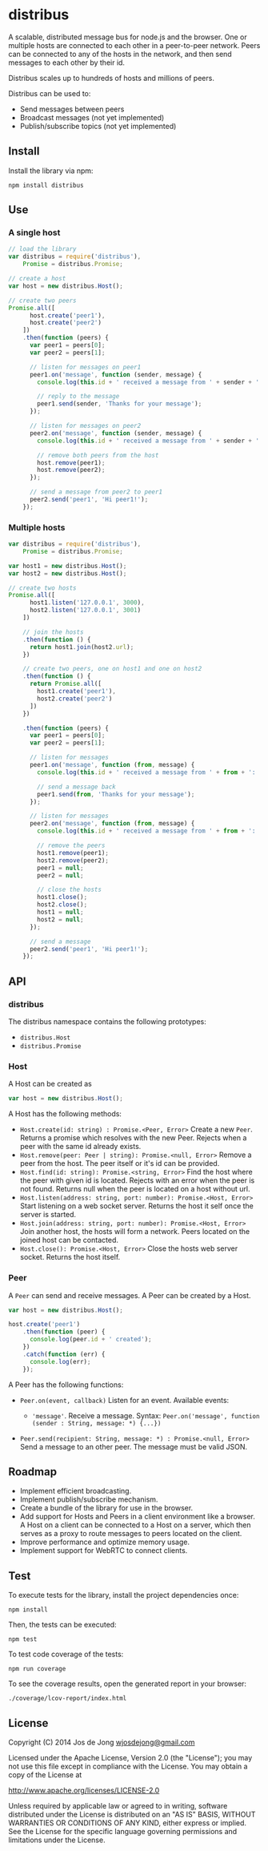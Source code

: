 # distribus

A scalable, distributed message bus for node.js and the browser. One or multiple
hosts are connected to each other in a peer-to-peer network. Peers can be 
connected to any of the hosts in the network, and then send messages to each 
other by their id.

Distribus scales up to hundreds of hosts and millions of peers.

Distribus can be used to:

- Send messages between peers
- Broadcast messages (not yet implemented)
- Publish/subscribe topics (not yet implemented)


## Install

Install the library via npm:

    npm install distribus


## Use

### A single host

```js
// load the library
var distribus = require('distribus'),
    Promise = distribus.Promise;

// create a host
var host = new distribus.Host();

// create two peers
Promise.all([
      host.create('peer1'), 
      host.create('peer2')
    ])
    .then(function (peers) {
      var peer1 = peers[0];
      var peer2 = peers[1];

      // listen for messages on peer1
      peer1.on('message', function (sender, message) {
        console.log(this.id + ' received a message from ' + sender + ': ' + message);

        // reply to the message
        peer1.send(sender, 'Thanks for your message');
      });

      // listen for messages on peer2
      peer2.on('message', function (sender, message) {
        console.log(this.id + ' received a message from ' + sender + ': ' + message);

        // remove both peers from the host
        host.remove(peer1);
        host.remove(peer2);
      });

      // send a message from peer2 to peer1
      peer2.send('peer1', 'Hi peer1!');
    });
```

### Multiple hosts

```js
var distribus = require('distribus'),
    Promise = distribus.Promise;

var host1 = new distribus.Host();
var host2 = new distribus.Host();

// create two hosts
Promise.all([
      host1.listen('127.0.0.1', 3000),
      host2.listen('127.0.0.1', 3001)
    ])

    // join the hosts
    .then(function () {
      return host1.join(host2.url);
    })

    // create two peers, one on host1 and one on host2
    .then(function () {
      return Promise.all([
        host1.create('peer1'),
        host2.create('peer2')
      ])
    })

    .then(function (peers) {
      var peer1 = peers[0];
      var peer2 = peers[1];

      // listen for messages
      peer1.on('message', function (from, message) {
        console.log(this.id + ' received a message from ' + from + ': ' + message);

        // send a message back
        peer1.send(from, 'Thanks for your message');
      });

      // listen for messages
      peer2.on('message', function (from, message) {
        console.log(this.id + ' received a message from ' + from + ': ' + message);

        // remove the peers
        host1.remove(peer1);
        host2.remove(peer2);
        peer1 = null;
        peer2 = null;

        // close the hosts
        host1.close();
        host2.close();
        host1 = null;
        host2 = null;
      });

      // send a message
      peer2.send('peer1', 'Hi peer1!');
    });
```


## API

### distribus

The distribus namespace contains the following prototypes:

- `distribus.Host`
- `distribus.Promise`

### Host

A Host can be created as 

```js
var host = new distribus.Host();
```

A Host has the following methods:

- `Host.create(id: string) : Promise.<Peer, Error>`
  Create a new `Peer`. Returns a promise which resolves with the new Peer.
  Rejects when a peer with the same id already exists.
- `Host.remove(peer: Peer | string): Promise.<null, Error>`
  Remove a peer from the host. The peer itself or it's id can be provided.
- `Host.find(id: string): Promise.<string, Error>`
  Find the host where the peer with given id is located. Rejects with an error
  when the peer is not found. Returns null when the peer is located on a host
  without url.
- `Host.listen(address: string, port: number): Promise.<Host, Error>`
  Start listening on a web socket server. Returns the host it self once 
  the server is started.
- `Host.join(address: string, port: number): Promise.<Host, Error>`
  Join another host, the hosts will form a network. Peers located on the 
  joined host can be contacted.
- `Host.close(): Promise.<Host, Error>`
  Close the hosts web server socket. Returns the host itself.


### Peer

A `Peer` can send and receive messages. A Peer can be created by a Host.

```js
var host = new distribus.Host();

host.create('peer1')
    .then(function (peer) {
      console.log(peer.id + ' created');
    })
    .catch(function (err) {
      console.log(err);
    });
```

A Peer has the following functions:

- `Peer.on(event, callback)`
  Listen for an event. Available events: 
  
  - `'message'`. Receive a message. Syntax:
    `Peer.on('message', function (sender : String, message: *) {...})`
  
- `Peer.send(recipient: String, message: *) : Promise.<null, Error>`
  Send a message to an other peer. The message must be valid JSON.


<!-- TODO: create a build script
## Build

First clone the project from github:

    git clone git://github.com/enmasseio/distribus.git
    cd distribus

Install the project dependencies:

    npm install

Then, the project can be build by executing the build script via npm:

    npm run build

This will build the library distribus.js and distribus.min.js from the source
files and put them in the folder dist.
-->


## Roadmap

- Implement efficient broadcasting.
- Implement publish/subscribe mechanism.
- Create a bundle of the library for use in the browser.
- Add support for Hosts and Peers in a client environment like a browser.
  A Host on a client can be connected to a Host on a server, which then serves
  as a proxy to route messages to peers located on the client.
- Improve performance and optimize memory usage.
- Implement support for WebRTC to connect clients.


## Test

To execute tests for the library, install the project dependencies once:

    npm install

Then, the tests can be executed:

    npm test

To test code coverage of the tests:

    npm run coverage

To see the coverage results, open the generated report in your browser:

    ./coverage/lcov-report/index.html


## License

Copyright (C) 2014 Jos de Jong <wjosdejong@gmail.com>

Licensed under the Apache License, Version 2.0 (the "License");
you may not use this file except in compliance with the License.
You may obtain a copy of the License at

   http://www.apache.org/licenses/LICENSE-2.0

Unless required by applicable law or agreed to in writing, software
distributed under the License is distributed on an "AS IS" BASIS,
WITHOUT WARRANTIES OR CONDITIONS OF ANY KIND, either express or implied.
See the License for the specific language governing permissions and
limitations under the License.


